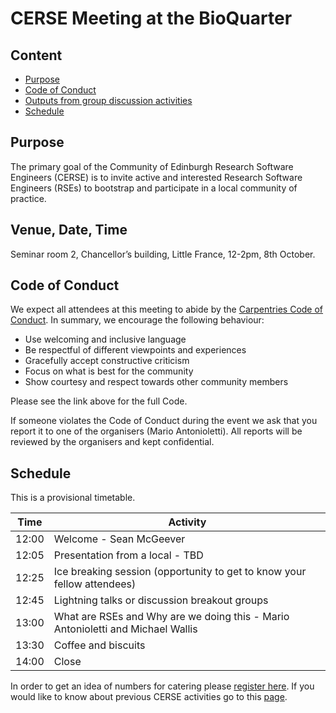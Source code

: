 # CERSE Meeting at the BioQuarter

## Content
* [Purpose](#purpose)
* [Code of Conduct](#code-of-conduct)
* [Outputs from group discussion activities](#outputs-from-group-discussion-activities)
* [Schedule](#schedule)


## Purpose

The primary goal of the Community of Edinburgh Research Software Engineers (CERSE) is to invite active and interested Research Software Engineers (RSEs) to bootstrap and participate in a local community of practice.

##	Venue, Date, Time

Seminar room 2, Chancellor’s building, Little France, 12-2pm, 8th October.

## Code of Conduct

We expect all attendees at this meeting to abide by the [Carpentries Code of Conduct](https://docs.carpentries.org/topic_folders/policies/code-of-conduct.html). In summary, we encourage the following behaviour:

* Use welcoming and inclusive language
* Be respectful of different viewpoints and experiences
* Gracefully accept constructive criticism
* Focus on what is best for the community
* Show courtesy and respect towards other community members

Please see the link above for the full Code.

If someone violates the Code of Conduct during the event we ask that you report it to one of the organisers (Mario Antonioletti). All reports will be reviewed by the organisers and kept confidential.  

## Schedule

This is a provisional timetable.

|Time  | Activity      | 
|------| ------|
|12:00 | Welcome - Sean McGeever |
|12:05 | Presentation from a local - TBD |
|12:25 | Ice breaking session (opportunity to get to know your fellow attendees) |
|12:45 | Lightning talks or discussion breakout groups |
|13:00 | What are RSEs and Why are we doing this - Mario Antonioletti and Michael Wallis |
|13:30 | Coffee and biscuits |
|14:00 | Close |

In order to get an idea of numbers for catering please [register here](https://www.eventbrite.co.uk/e/edinburgh-rse-community-meeting-bioqaurter-tickets-72920181225). If you would like to know about previous CERSE activities go to this [page](https://cerse.github.io/).

